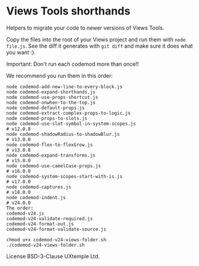 # Views Tools shorthands

Helpers to migrate your code to newer versions of Views Tools.

Copy the files into the root of your Views project and run them with `node file.js`.
See the diff it generates with `git diff` and make sure it does what you want :).

Important: Don't run each codemod more than once!!

We recommend you run them in this order:

```
node codemod-add-new-line-to-every-block.js
node codemod-expand-shorthands.js
node codemod-use-props-shortcut.js
node codemod-onwhen-to-the-top.js
node codemod-default-props.js
node codemod-extract-complex-props-to-logic.js
node codemod-props-to-slots.js
node codemod-use-slot-symbol-in-system-scopes.js
# v12.0.8
node codemod-shadowRadius-to-shadowBlur.js
# v13.0.0
node codemod-flex-to-flexGrow.js
# v13.0.8
node codemod-expand-transforms.js
# v15.0.0
node codemod-use-camelCase-props.js
# v16.0.0
node codemod-system-scopes-start-with-is.js
# v17.0.0
node codemod-captures.js
# v18.0.0
node codemod-indent.js
# v24.0.0
The order:
codemod-v24.js
codemod-v24-validate-required.js
codemod-v24-format-out.js
codemod-v24-format-validate-source.js

chmod u+x codemod-v24-views-folder.sh
./codemod-v24-views-folder.sh
```

License BSD-3-Clause
UXtemple Ltd.
